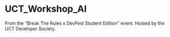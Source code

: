 # UCT_Workshop_AI
From the "Break The Rules x DevFest Student Edition" event. Hosted by the UCT Developer Society.

